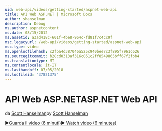 ```yaml
---
uid: web-api/videos/getting-started/aspnet-web-api
title: API Web ASP.NET | Microsoft Docs
author: shanselman
description: Debug
ms.author: aspnetcontent
ms.date: 08/15/2012
ms.assetid: a3ad418c-601f-4be8-964c-fd81f7c4cc9f
msc.legacyurl: /web-api/videos/getting-started/aspnet-web-api
msc.type: video
ms.openlocfilehash: c2fba4d387046a525c940bee7c3f895f7961c626
ms.sourcegitcommit: b28cd0313af316c051c2ff8549865bff67f2fbb4
ms.translationtype: MT
ms.contentlocale: it-IT
ms.lasthandoff: 07/05/2018
ms.locfileid: "37821375"
---
```

<a name="aspnet-web-api"></a><span data-ttu-id="1097a-103">API Web ASP.NET</span><span class="sxs-lookup"><span data-stu-id="1097a-103">ASP.NET Web API</span></span>
====================
<span data-ttu-id="1097a-104">da [Scott Hanselman](https://github.com/shanselman)</span><span class="sxs-lookup"><span data-stu-id="1097a-104">by [Scott Hanselman](https://github.com/shanselman)</span></span>

[<span data-ttu-id="1097a-105">&#9654;Guarda il video (6 minuti)</span><span class="sxs-lookup"><span data-stu-id="1097a-105">&#9654; Watch video (6 minutes)</span></span>](https://channel9.msdn.com/Blogs/ASP-NET-Site-Videos/aspnet-web-api)
